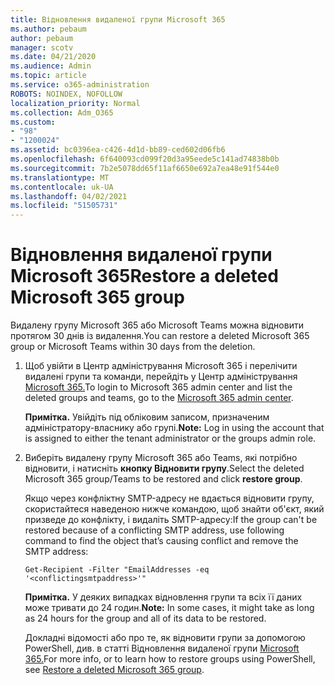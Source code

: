 ```yaml
---
title: Відновлення видаленої групи Microsoft 365
ms.author: pebaum
author: pebaum
manager: scotv
ms.date: 04/21/2020
ms.audience: Admin
ms.topic: article
ms.service: o365-administration
ROBOTS: NOINDEX, NOFOLLOW
localization_priority: Normal
ms.collection: Adm_O365
ms.custom:
- "98"
- "1200024"
ms.assetid: bc0396ea-c426-4d1d-bb89-ced602d06fb6
ms.openlocfilehash: 6f640093cd099f20d3a95eede5c141ad74838b0b
ms.sourcegitcommit: 7b2e5078dd65f11af6650e692a7ea48e91f544e0
ms.translationtype: MT
ms.contentlocale: uk-UA
ms.lasthandoff: 04/02/2021
ms.locfileid: "51505731"
---
```

# <a name="restore-a-deleted-microsoft-365-group"></a><span data-ttu-id="0cfe7-102">Відновлення видаленої групи Microsoft 365</span><span class="sxs-lookup"><span data-stu-id="0cfe7-102">Restore a deleted Microsoft 365 group</span></span>

<span data-ttu-id="0cfe7-103">Видалену групу Microsoft 365 або Microsoft Teams можна відновити протягом 30 днів із видалення.</span><span class="sxs-lookup"><span data-stu-id="0cfe7-103">You can restore a deleted Microsoft 365 group or Microsoft Teams within 30 days from the deletion.</span></span>

1. <span data-ttu-id="0cfe7-104">Щоб увійти в Центр адміністрування Microsoft 365 і перелічити видалені групи та команди, перейдіть у Центр адміністрування [Microsoft 365.](https://aka.ms/RestoreDeletedGroup)</span><span class="sxs-lookup"><span data-stu-id="0cfe7-104">To login to Microsoft 365 admin center and list the deleted groups and teams, go to the [Microsoft 365 admin center](https://aka.ms/RestoreDeletedGroup).</span></span>

    <span data-ttu-id="0cfe7-105">**Примітка.** Увійдіть під обліковим записом, призначеним адміністратору-власнику або групі.</span><span class="sxs-lookup"><span data-stu-id="0cfe7-105">**Note:** Log in using the account that is assigned to either the tenant administrator or the groups admin role.</span></span>

1. <span data-ttu-id="0cfe7-106">Виберіть видалену групу Microsoft 365 або Teams, які потрібно відновити, і натисніть **кнопку Відновити групу**.</span><span class="sxs-lookup"><span data-stu-id="0cfe7-106">Select the deleted Microsoft 365 group/Teams to be restored and click **restore group**.</span></span>

    <span data-ttu-id="0cfe7-107">Якщо через конфліктну SMTP-адресу не вдається відновити групу, скористайтеся наведеною нижче командою, щоб знайти об'єкт, який призведе до конфлікту, і видаліть SMTP-адресу:</span><span class="sxs-lookup"><span data-stu-id="0cfe7-107">If the group can't be restored because of a conflicting SMTP address, use following command to find the object that’s causing conflict and remove the SMTP address:</span></span>

    `Get-Recipient -Filter "EmailAddresses -eq '<conflictingsmtpaddress>'"`

    <span data-ttu-id="0cfe7-108">**Примітка.** У деяких випадках відновлення групи та всіх її даних може тривати до 24 годин.</span><span class="sxs-lookup"><span data-stu-id="0cfe7-108">**Note:** In some cases, it might take as long as 24 hours for the group and all of its data to be restored.</span></span>

    <span data-ttu-id="0cfe7-109">Докладні відомості або про те, як відновити групи за допомогою PowerShell, див. в статті Відновлення видаленої групи [Microsoft 365.](https://go.microsoft.com/fwlink/?linkid=867802)</span><span class="sxs-lookup"><span data-stu-id="0cfe7-109">For more info, or to learn how to restore groups using PowerShell, see [Restore a deleted Microsoft 365 group](https://go.microsoft.com/fwlink/?linkid=867802).</span></span>